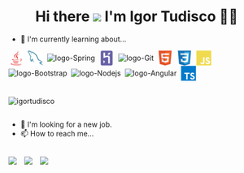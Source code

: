 <h1 align="center">Hi there <img src="https://raw.githubusercontent.com/kaueMarques/kaueMarques/master/hi.gif" width="30px"> I'm Igor Tudisco 👨‍💻</h1>
<!-- <h3 align="center">I'm learning about developing software</h3> -->



<!-- - 🤔 I’m looking for help with my studies. -->

 - 🌱 I'm currently learning about...
<div style="display: inline_block">
  <img align="center" alt="logo-Java" height="30" width="30" src="https://raw.githubusercontent.com/devicons/devicon/master/icons/java/java-plain.svg">&nbsp
  <img align="center" alt="logo-Mysql" height="30" width="30" src="https://raw.githubusercontent.com/devicons/devicon/master/icons/mysql/mysql-plain.svg">&nbsp
  <img align="center" alt="logo-Spring" height="30" width="30" src="https://www.vectorlogo.zone/logos/springio/springio-icon.svg">&nbsp
   <img align="center" alt="logo-Heroku" height="30" width="30" src="https://raw.githubusercontent.com/devicons/devicon/master/icons/heroku/heroku-plain.svg">&nbsp
  <img align="center" alt="logo-Git" height="30" width="30" src="https://www.vectorlogo.zone/logos/git-scm/git-scm-icon.svg">&nbsp
  <!--img align="center" alt="logo-Figma" height="30" width="30" src="https://www.vectorlogo.zone/logos/figma/figma-icon.svg"-->
  <img align="center" alt="logo-HTML" height="30" width="30" src="https://raw.githubusercontent.com/devicons/devicon/master/icons/html5/html5-original.svg">&nbsp
  <img align="center" alt="logo-CSS" height="30" width="30" src="https://raw.githubusercontent.com/devicons/devicon/master/icons/css3/css3-original.svg">&nbsp
  <img align="center" alt="logo-Js" height="30" width="30" src="https://raw.githubusercontent.com/devicons/devicon/master/icons/javascript/javascript-plain.svg">&nbsp
  <img align="center" alt="logo-Bootstrap" height="30" width="30" src="https://www.vectorlogo.zone/logos/getbootstrap/getbootstrap-icon.svg">&nbsp
    <img align="center" alt="logo-Nodejs" height="30" width="30" src="https://www.vectorlogo.zone/logos/nodejs/nodejs-icon.svg">&nbsp
  <img align="center" alt="logo-Angular" height="35" width="35" src="https://angular.io/assets/images/logos/angular/angular.svg">&nbsp
  <img align="center" alt="logo-Ts" height="30" width="30" src="https://raw.githubusercontent.com/devicons/devicon/master/icons/typescript/typescript-original.svg">&nbsp
  <!--img align="center" alt="logo-Python" height="30" width="30" src="https://raw.githubusercontent.com/devicons/devicon/master/icons/python/python-original.svg"-->
 <!-- <img align="right" alt="gif-Hello" height="120" width="120" src="https://tenor.com/view/cute-animals-mochi-mochi-peach-cat-goma-cat-wave-gif-17543358.gif"> -->
 
</div>
  <br>
<body>
  <div>
    <p align="left">
      <img src="https://github-readme-stats.vercel.app/api/top-langs/?username=igortudisco&layout=compact&show_icons=true&theme=radical" alt="igortudisco"/> 
    </p>
  </div>
</body>

##
- :briefcase: I'm looking for a new job.
- 📫 How to reach me...

<body>
  <div>
    <br>
    <a href = "mailto:igorandradetudisco@gmail.com"><img src="https://img.shields.io/badge/-Gmail-%23333?style=for-the-badge&logo=gmail&logoColor=white" target="_blank"></a> &ensp;
    <a href = "mailto:igortudisco@hotmail.com"><img src="https://i.pinimg.com/originals/6e/50/1f/6e501f5add4aeff56d78208e7f0d9354.png" target="_blank" width="28" ></a> &ensp;
    <a href="https://www.linkedin.com/in/igortudisco/" target="_blank"><img src="https://img.shields.io/badge/-LinkedIn-%230077B5?style=for-the-badge&logo=linkedin&logoColor=white" sizes="0.1" target="_blank"></a>
  </div>
</body>

<!-- 
- 🔭 I'm currently looking for a job.
<p align="left">
-- <img src="https://raw.githubusercontent.com/devicons/devicon/master/icons/react/react-original-wordmark.svg" alt="react" width="20" height="20"/> --
<img src="https://raw.githubusercontent.com/devicons/devicon/master/icons/css3/css3-plain-wordmark.svg" alt="css3"  width="20" height="20"/>
<img src="https://raw.githubusercontent.com/devicons/devicon/master/icons/html5/html5-original-wordmark.svg" alt="html5"  width="20" height="20"/>
<img src="https://raw.githubusercontent.com/devicons/devicon/master/icons/javascript/javascript-original.svg" alt="javascript" width="20" height="20"/>
<img src="https://raw.githubusercontent.com/devicons/devicon/master/icons/postgresql/postgresql-original-wordmark.svg" alt="postgresql" width="20" height="20"/>
<img src="https://raw.githubusercontent.com/devicons/devicon/master/icons/nodejs/nodejs-original-wordmark.svg" alt="nodejs" width="20" height="20"/></p><p align="center">
<img src="https://github-readme-stats.vercel.app/api?username=igortudisco&show_icons=true" alt="igortudisco"/> 
</p> -->
